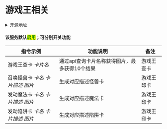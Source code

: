 # 游戏王相关

<details>

<summary>开源地址</summary>

游戏王印卡：[https://github.com/N-zi/mahoo](https://github.com/N-zi/mahoo)

</details>

#### 该服务默认<mark style="color:green;">启用</mark>；可分别开关功能

| 指令示例               | 功能说明                      | 备注    |
| ------------------ | ------------------------- | ----- |
| 游戏王查卡 _卡片名_        | 通过api查询卡片名称获得图片，最多获得10个结果 | 游戏王查卡 |
| 召唤怪兽卡 _卡名 卡片描述 图片_ | 生成对应描述怪兽卡                 | 游戏王印卡 |
| 发动魔法卡 _卡名 卡片描述 图片_ | 生成对应描述魔法卡                 | 游戏王印卡 |
| 发动陷阱卡 _卡名 卡片描述 图片_ | 生成对应描述陷阱卡                 | 游戏王印卡 |
